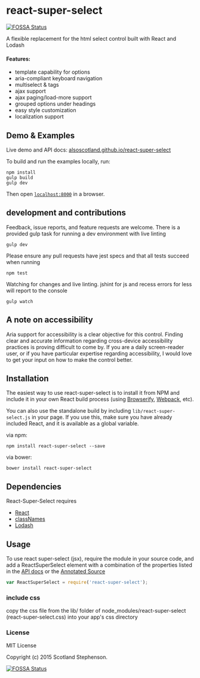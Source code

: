 # react-super-select
[![FOSSA Status](https://app.fossa.io/api/projects/git%2Bgithub.com%2Fanuccio1%2Freact-super-select.svg?type=shield)](https://app.fossa.io/projects/git%2Bgithub.com%2Fanuccio1%2Freact-super-select?ref=badge_shield)


A flexible replacement for the html select control built with React and Lodash

#### Features:
  - template capability for options
  - aria-compliant keyboard navigation
  - multiselect & tags
  - ajax support
  - ajax paging/load-more support
  - grouped options under headings
  - easy style customization
  - localization support


## Demo & Examples

Live demo and API docs: [alsoscotland.github.io/react-super-select](http://alsoscotland.github.io/react-super-select/)

To build and run the examples locally, run:

```
npm install
gulp build
gulp dev
```

Then open [`localhost:8000`](http://localhost:8000) in a browser.

## development and contributions

Feedback, issue reports, and feature requests are welcome.  There is a provided gulp task for running a dev environment with live linting
```
gulp dev
```

Please ensure any pull requests have jest specs and that all tests succeed when running
```
npm test
```

Watching for changes and live linting.
jshint for js and recess errors for less will report to the console
```
gulp watch
```

## A note on accessibility
Aria support for accessibility is a clear objective for this control. Finding clear and accurate information regarding cross-device accessibility practices is proving difficult to come by.  If you are a daily screen-reader user, or if you have particular expertise regarding accessibility, I would love to get your input on how to make the control better.

## Installation

The easiest way to use react-super-select is to install it from NPM and include it in your own React build process (using [Browserify](http://browserify.org), [Webpack](http://webpack.github.io/), etc).

You can also use the standalone build by including `lib/react-super-select.js` in your page. If you use this, make sure you have already included React, and it is available as a global variable.

via npm:
```
npm install react-super-select --save
```

via bower:
```
bower install react-super-select
```

## Dependencies
React-Super-Select requires 
  - [React](https://facebook.github.io/react/index.html)
  - [classNames](https://www.npmjs.com/package/classnames)
  - [Lodash](https://lodash.com/)

## Usage

To use react super-select (jsx), require the module in your source code, and add a ReactSuperSelect element with a combination of the properties listed in the [API docs](http://alsoscotland.github.io/react-super-select/) or the [Annotated Source](http://alsoscotland.github.io/react-super-select/example/annotated-source.html)

```js
var ReactSuperSelect = require('react-super-select');
```

### include css
copy the css file from the lib/ folder of node_modules/react-super-select (react-super-select.css) into your app's css directory

### License

MIT License

Copyright (c) 2015 Scotland Stephenson.



[![FOSSA Status](https://app.fossa.io/api/projects/git%2Bgithub.com%2Fanuccio1%2Freact-super-select.svg?type=large)](https://app.fossa.io/projects/git%2Bgithub.com%2Fanuccio1%2Freact-super-select?ref=badge_large)